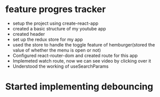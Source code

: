 # feature progres tracker
- setup the project using create-react-app
- created a basic structure of my youtube app
- created header
- set up the redux store for my app
- used the store to handle the toggle feature of hemburger(stored the value of whether the menu is open or not)
- Configured react-router-dom and created route for this app
- Implemeted watch route, now we can see video by clicking over it
- Understood the working of useSearchParams

# Started implementing debouncing